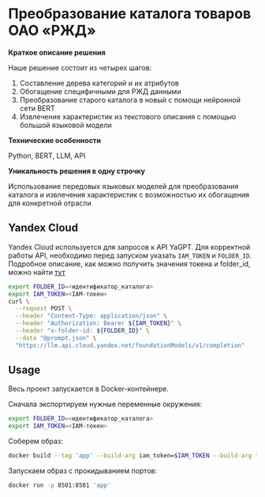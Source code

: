 # Преобразование каталога товаров ОАО «РЖД»
**Краткое описание решения**

Наше решение состоит из четырех шагов:
1. Составление дерева категорий и их атрибутов
2. Обогащение специфичными для РЖД данными
3. Преобразование старого каталога в новый с помощи нейронной сети BERT
4. Извлечение характеристик из текстового описания с помощью большой языковой модели

**Технические особенности**

Python, BERT, LLM, API

**Уникальность решения в одну строчку**

Использование передовых языковых моделей для преобразования каталога и извлечения характеристик с возможностью их обогащения для конкретной отрасли
## Yandex Cloud
Yandex Cloud используется для запросов к API YaGPT. Для корректной работы API, необходимо перед запуском указать `IAM_TOKEN` и `FOLDER_ID`. 
Подробное описание, как можно получить значения токена и folder_id, можно найти [тут](https://yandex.cloud/ru/docs/foundation-models/quickstart/yandexgpt)
```bash
export FOLDER_ID=<идентификатор_каталога>
export IAM_TOKEN=<IAM-токен>
curl \
  --request POST \
  --header "Content-Type: application/json" \
  --header "Authorization: Bearer ${IAM_TOKEN}" \
  --header "x-folder-id: ${FOLDER_ID}" \
  --data "@prompt.json" \
  "https://llm.api.cloud.yandex.net/foundationModels/v1/completion"
```

## Usage
Весь проект запускается в Docker-контейнере.

Сначала экспортируем нужные переменные окружения:
```bash
export FOLDER_ID=<идентификатор_каталога>
export IAM_TOKEN=<IAM-токен>
```

Соберем образ:
```bash
docker build --tag 'app' --build-arg iam_token=$IAM_TOKEN --build-arg folder_id=$FOLDER_ID .
```

Запускаем образ с прокидыванием портов:
```bash
docker run -p 8501:8501 'app'
```
